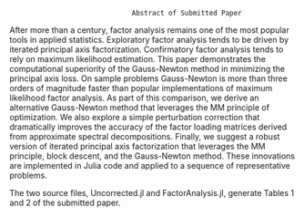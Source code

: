                                   Abstract of Submitted Paper

After more than a century, factor analysis remains one of the most popular tools in applied statistics. Exploratory factor analysis tends to be driven by iterated principal axis factorization. Confirmatory factor analysis tends to rely on maximum likelihood estimation. This paper demonstrates the computational superiority of the Gauss-Newton method in minimizing the principal axis loss. On sample problems Gauss-Newton is more than three orders of magnitude faster than popular implementations of maximum likelihood factor analysis. As part of this comparison,  we derive an alternative Gauss-Newton method that leverages the MM principle of optimization. We also explore a simple perturbation correction that dramatically improves the accuracy of the factor loading matrices derived from approximate spectral decompositions. Finally, we suggest a robust version of iterated principal axis factorization that leverages the MM principle, block descent, and the Gauss-Newton method. These innovations are implemented in Julia code and applied to a sequence of representative problems.

The two source files, Uncorrected.jl and FactorAnalysis.jl, generate Tables 1 and 2 of the submitted paper.
